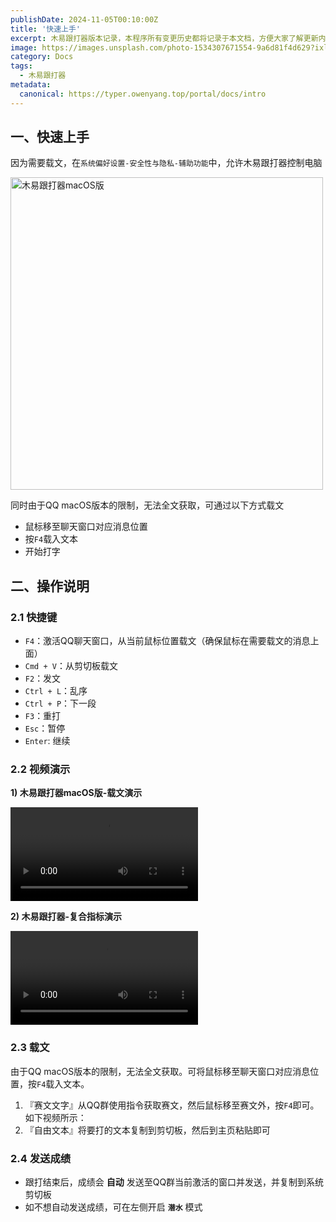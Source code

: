 ```yaml
---
publishDate: 2024-11-05T00:10:00Z
title: '快速上手'
excerpt: 木易跟打器版本记录，本程序所有变更历史都将记录于本文档，方便大家了解更新内容及规划。
image: https://images.unsplash.com/photo-1534307671554-9a6d81f4d629?ixlib=rb-4.0.3&ixid=M3wxMjA3fDB8MHxwaG90by1wYWdlfHx8fGVufDB8fHx8fA%3D%3D&auto=format&fit=crop&w=1651&q=80
category: Docs
tags:
  - 木易跟打器
metadata:
  canonical: https://typer.owenyang.top/portal/docs/intro
---
```


## 一、快速上手
因为需要载文，在`系统偏好设置-安全性与隐私-辅助功能`中，允许木易跟打器控制电脑

<img width="500" alt="木易跟打器macOS版" src="https://typer.owenyang.top/img/setting.png" />

同时由于QQ macOS版本的限制，无法全文获取，可通过以下方式载文
- 鼠标移至聊天窗口对应消息位置
- 按`F4`载入文本
- 开始打字

## 二、操作说明
### 2.1 快捷键

- `F4`：激活QQ聊天窗口，从当前鼠标位置载文（确保鼠标在需要载文的消息上面）
- `Cmd + V`：从剪切板载文
- `F2`：发文
- `Ctrl + L`：乱序
- `Ctrl + P`：下一段
- `F3`：重打
- `Esc`：暂停
- `Enter`: 继续

### 2.2 视频演示

**1) 木易跟打器macOS版-载文演示**

<video style="max-width: 600px;" autoPlay controls="controls" loop alt="木易跟打器macOS版-载文演示" src="https://static.owenyang.top/typers/%E6%9C%A8%E6%98%93%E8%B7%9F%E6%89%93%E5%99%A8macOS%E7%89%88-%E8%BD%BD%E6%96%87%E6%BC%94%E7%A4%BA.mp4"></video>

**2) 木易跟打器-复合指标演示**

<video style="max-width: 600px;" autoplay loop alt="木易跟打器-复合指标演示" src="https://static.owenyang.top/typers/%E6%9C%A8%E6%98%93%E8%B7%9F%E6%89%93%E5%99%A8-%E5%A4%8D%E5%90%88%E6%8C%87%E6%A0%87%E6%BC%94%E7%A4%BA.mp4"></video>


### 2.3 载文
由于QQ macOS版本的限制，无法全文获取。可将鼠标移至聊天窗口对应消息位置，按`F4`载入文本。
1. 『赛文文字』从QQ群使用指令获取赛文，然后鼠标移至赛文外，按`F4`即可。如下视频所示：
2. 『自由文本』将要打的文本复制到剪切板，然后到主页粘贴即可

### 2.4 发送成绩

* 跟打结束后，成绩会 **自动** 发送至QQ群当前激活的窗口并发送，并复制到系统剪切板
* 如不想自动发送成绩，可在左侧开启 **`潜水`** 模式